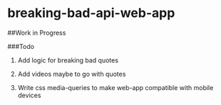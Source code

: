# breaking-bad-api-web-app

##Work in Progress

###Todo

1) Add logic for breaking bad quotes

2) Add videos maybe to go with quotes

3) Write css media-queries to make web-app compatible with mobile devices
